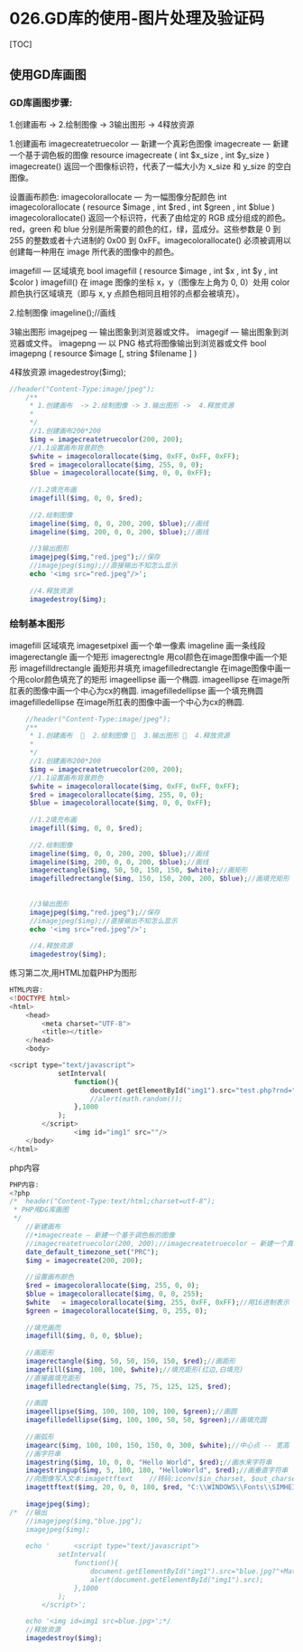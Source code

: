 # 026.GD库的使用-图片处理及验证码
[TOC]

## 使用GD库画图
### GD库画图步骤:
1.创建画布  ->  2.绘制图像 ->  3输出图形 ->  4释放资源

1.创建画布
imagecreatetruecolor — 新建一个真彩色图像
imagecreate — 新建一个基于调色板的图像
resource imagecreate ( int $x_size , int $y_size )
imagecreate() 返回一个图像标识符，代表了一幅大小为 x_size 和 y_size 的空白图像。

设置画布颜色:
	imagecolorallocate — 为一幅图像分配颜色
	int imagecolorallocate ( resource $image , int $red , int $green , int $blue )
imagecolorallocate() 返回一个标识符，代表了由给定的 RGB 成分组成的颜色。red，green 和 blue 分别是所需要的颜色的红，绿，蓝成分。这些参数是 0 到 255 的整数或者十六进制的 0x00 到 0xFF。imagecolorallocate() 必须被调用以创建每一种用在 image 所代表的图像中的颜色。

imagefill — 区域填充
bool imagefill ( resource $image , int $x , int $y , int $color )
imagefill() 在 image 图像的坐标 x，y（图像左上角为 0, 0）处用 color 颜色执行区域填充（即与 x, y 点颜色相同且相邻的点都会被填充）。

2.绘制图像
	imageline();//画线


3输出图形
	imagejpeg — 输出图象到浏览器或文件。
	imagegif — 输出图象到浏览器或文件。
	imagepng — 以 PNG 格式将图像输出到浏览器或文件
	bool imagepng ( resource $image [, string $filename ] )

4释放资源
imagedestroy($img);
```php
//header("Content-Type:image/jpeg");
	/**
	 * 1.创建画布  -> 2.绘制图像 -> 3.输出图形 ->  4.释放资源
	 * 
	 */
	 //1.创建画布200*200
	 $img = imagecreatetruecolor(200, 200);
	 //1.1设置画布背景颜色
	 $white = imagecolorallocate($img, 0xFF, 0xFF, 0xFF);
	 $red = imagecolorallocate($img, 255, 0, 0);
	 $blue = imagecolorallocate($img, 0, 0, 0xFF);
	 
	 //1.2填充布画
	 imagefill($img, 0, 0, $red);
	 
	 //2.绘制图像
	 imageline($img, 0, 0, 200, 200, $blue);//画线
	 imageline($img, 200, 0, 0, 200, $blue);//画线
	 
	 //3输出图形
	 imagejpeg($img,"red.jpeg");//保存
	 //imagejpeg($img);//直接输出不知怎么显示
	 echo '<img src="red.jpeg"/>';
	 
	 //4.释放资源
	 imagedestroy($img);
```
### 绘制基本图形
imagefill 区域填充
imagesetpixel	画一个单一像素
imageline	 画一条线段
imagerectangle	画一个矩形
imagerectngle		用col颜色在image图像中画一个矩形
imagefilldrectangle	画矩形并填充
imagefilledrectangle 在image图像中画一个用color颜色填充了的矩形
imageellipse	画一个椭圆.
	imageellipse 在image所肛表的图像中画一个中心为cx的椭圆.
imagefilledellipse	画一个填充椭圆
	imagefilledellipse	在image所肛表的图像中画一个中心为cx的椭圆.
```php
    //header("Content-Type:image/jpeg");
	/**
	 * 1.创建画布    2.绘制图像   3.输出图形   4.释放资源
	 * 
	 */
	 //1.创建画布200*200
	 $img = imagecreatetruecolor(200, 200);
	 //1.1设置画布背景颜色
	 $white = imagecolorallocate($img, 0xFF, 0xFF, 0xFF);
	 $red = imagecolorallocate($img, 255, 0, 0);
	 $blue = imagecolorallocate($img, 0, 0, 0xFF);
	 
	 //1.2填充布画
	 imagefill($img, 0, 0, $red);
	 
	 //2.绘制图像
	 imageline($img, 0, 0, 200, 200, $blue);//画线
	 imageline($img, 200, 0, 0, 200, $blue);//画线
	 imagerectangle($img, 50, 50, 150, 150, $white);//画矩形
	 imagefilledrectangle($img, 150, 150, 200, 200, $blue);//画填充矩形
	 
	 
	 //3输出图形
	 imagejpeg($img,"red.jpeg");//保存
	 //imagejpeg($img);//直接输出不知怎么显示
	 echo '<img src="red.jpeg"/>';
	 
	 //4.释放资源
	 imagedestroy($img);
```
练习第二次,用HTML加载PHP为图形
```php
HTML内容:
<!DOCTYPE html>
<html>
	<head>
		<meta charset="UTF-8">
		<title></title>
	</head>
	<body>

<script type="text/javascript">
			setInterval(
				function(){
					document.getElementById("img1").src="test.php?rnd="+Math.random();
					//alert(math.random());
				},1000
			);
		</script>
				<img id="img1" src=""/>
	</body>
</html>
```
php内容
```php
PHP内容:
<?php
/*	header("Content-Type:text/html;charset=utf-8");
 * PHP用DG库画图
 */
	//新建画布
	//•imagecreate — 新建一个基于调色板的图像
	//imagecreatetruecolor(200, 200);//imagecreatetruecolor — 新建一个真彩色图像
	date_default_timezone_set("PRC");
	$img = imagecreate(200, 200);
	
	//设置画布颜色
	$red = imagecolorallocate($img, 255, 0, 0);
	$blue = imagecolorallocate($img, 0, 0, 255);
	$white	 = imagecolorallocate($img, 255, 0xFF, 0xFF);//用16进制表示
	$green = imagecolorallocate($img, 0, 255, 0);
	
	//填充画而
	imagefill($img, 0, 0, $blue);
	
	//画距形
	imagerectangle($img, 50, 50, 150, 150, $red);//画距形
	imagefill($img, 100, 100, $white);//填充距形(红边,白填充)
	//直接画填充距形
	imagefilledrectangle($img, 75, 75, 125, 125, $red);
	
	//画圆
	imageellipse($img, 100, 100, 100, 100, $green);//画圆
	imagefilledellipse($img, 100, 100, 50, 50, $green);//画填充圆
	
	//画弧形
	imagearc($img, 100, 100, 150, 150, 0, 300, $white);//中心点 -- 宽高 -- 0-360度.
	//画字符串
	imagestring($img, 10, 0, 0, "Hello World", $red);//画水来字符串
	imagestringup($img, 5, 180, 180, "HelloWorld", $red);//画垂直字符串
	//向图像写入文本:imagettftext    //转码:iconv($in_charset, $out_charset, $str)
	imagettftext($img, 20, 0, 0, 180, $red, "C:\\WINDOWS\\Fonts\\SIMHEI.TTF", date('H:i:s',time()));//资源,大小,角度,坐标X,坐标Y,颜色,字体路径,文字
	
	imagejpeg($img);
/*	//输出
	//imagejpeg($img,"blue.jpg");
	imagejpeg($img);
	
	echo '		<script type="text/javascript">
			setInterval(
				function(){
					document.getElementById("img1").src="blue.jpg?"+Math.round();
					alert(document.getElementById("img1").src);
				},1000
			);
		</script>';

	echo '<img id=img1 src=blue.jpg>';*/
	//释放资源
	imagedestroy($img);
```

